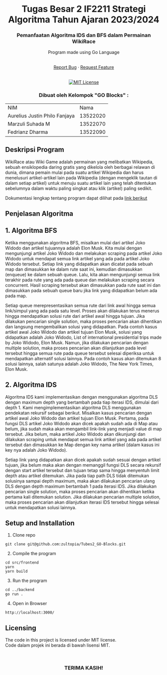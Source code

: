 <!-- INTRO -->
<br />
<div align="center">
  <h1 align="center">Tugas Besar 2 IF2211 Strategi Algoritma Tahun Ajaran 2023/2024</h1>

  <p align="center">
    <h3> Pemanfaatan Algoritma IDS dan BFS dalam Permainan WikiRace </h3>
    <p>Program made using Go Language</p>
    <br />
    <a href="https://github.com/zultopia/Tubes2_Stima.git">Report Bug</a>
    ·
    <a href="https://github.com/zultopia/Tubes2_Stima.git">Request Feature</a>
<br>
<br>

[![MIT License][license-shield]][license-url]

  </p>
</div>

<!-- CONTRIBUTOR -->
<div align="center" id="contributor">
  <strong>
    <h3>Dibuat oleh Kelompok "GO Blocks" :</h3>
    <table align="center">
      <tr>
        <td>NIM</td>
        <td>Nama</td>
      </tr>
      <tr>
        <td>Aurelius Justin Philo Fanjaya</td>
        <td>13522020</td>
     </tr>
     <tr>
        <td>Marzuli Suhada M</td>
        <td>13522070</td>
    </tr>
    <tr>
        <td>Fedrianz Dharma</td>
        <td>13522090</td>
    </tr>
    </table>
  </strong>
</div>

## Deskripsi Program

WikiRace atau Wiki Game adalah permainan yang melibatkan Wikipedia, sebuah ensiklopedia daring gratis yang dikelola oleh berbagai relawan di dunia, dimana pemain mulai pada suatu artikel Wikipedia dan harus menelusuri artikel-artikel lain pada Wikipedia (dengan mengeklik tautan di dalam setiap artikel) untuk menuju suatu artikel lain yang telah ditentukan sebelumnya dalam waktu paling singkat atau klik (artikel) paling sedikit.

Dokumentasi lengkap tentang program dapat dilihat pada [link berikut](https://docs.google.com/document/d/1ngvbhIkR53FhFmPfbCIbx-_Uy2z9ultUqlJMn2pOEmw/edit)
   
## Penjelasan Algoritma

## 1. Algoritma BFS

Ketika menggunakan algoritma BFS, misalkan mulai dari artikel Joko Widodo dan artikel tujuannya adalah Elon Musk. Kita mulai dengan mengunjungi artikel Joko Widodo dan melakukan scraping pada artikel Joko Widodo untuk mendapat semua link artikel yang ada pada artikel Joko Widodo tersebut. Setiap link yang didapatkan akan dicatat pada sebuah map dan dimasukkan ke dalam rute saat ini, kemudian dimasukkan (enqueue) ke dalam sebuah queue. Lalu, kita akan mengunjungi semua link terakhir pada rute yang ada pada queue dan melakukan scraping secara concurrent. Hasil scraping tersebut akan dimasukkan pada rute saat ini dan dimasukkan pada sebuah queue baru jika link yang didapatkan belum ada pada map.

Setiap queue merepresentasikan semua rute dari link awal hingga semua link/simpul yang ada pada satu level. Proses akan dilakukan terus menerus hingga mendapatkan solusi rute dari artikel awal hingga tujuan. Jika dilakukan pencarian single solution, maka proses pencarian akan dihentikan dan langsung mengembalikan solusi yang didapatkan. Pada contoh kasus artikel awal Joko Widodo dan artikel tujuan Elon Musk, solusi yang didapatkan adalah Joko Widodo, List of international presidential trips made by Joko Widodo, Elon Musk.  Namun, jika dilakukan pencarian dengan multiple solution, maka proses pencarian akan dilanjutkan pada level tersebut hingga semua rute pada queue tersebut selesai diperiksa untuk mendapatkan alternatif solusi lainnya. Pada contoh kasus akan ditemukan 8 solusi lainnya, salah satunya adalah Joko Widodo, The New York Times, Elon Musk.

## 2. Algoritma IDS

Algoritma IDS kami implementasikan dengan menggunakan algoritma DLS dengan maximum depth yang bertambah pada tiap iterasi IDS, dimulai dari depth 1. Kami mengimplementasikan algoritma DLS menggunakan pendekatan rekursif sebagai berikut. Misalkan kasus pencarian dengan artikel awal Joko Widodo dan artikel tujuan Elon Musk. Pertama, pada fungsi DLS artikel Joko Widodo akan dicek apakah sudah ada di Map atau belum, jika sudah maka akan mengambil link-link yang menjadi value di map tersebut. Jika belum, maka artikel Joko Widodo akan dikunjungi dan dilakukan scraping untuk mendapat semua link artikel yang ada pada artikel tersebut dan dimasukkan ke Map dengan key nama artikel (dalam kasus ini key nya adalah Joko Widodo). 

Setiap link yang didapatkan akan dicek apakah sudah sesuai dengan artikel tujuan, jika belum maka akan dengan memanggil fungsi DLS secara rekursif dengan start artikel tersebut dan tujuan tetap sama hingga menyentuh limit depth atau artikel ditemukan. Jika pada tiap path DLS tidak ditemukan solusinya sampai depth maximum, maka akan dilakukan pencarian ulang DLS dengan depth maximum bertambah 1 pada iterasi IDS. Jika dilakukan pencarian single solution, maka proses pencarian akan dihentikan ketika pertama kali ditemukan solution. Jika dilakukan pencarian multiple solution, maka proses pencarian akan dilanjutkan iterasi IDS tersebut hingga selesai untuk mendapatkan solusi lainnya. 

## Setup and Installation

1. Clone repo

```
git clone git@github.com:zultopia/Tubes2_GO-Blocks.git
```

2. Compile the program

```
cd src/frontend
yarn
yarn build
```

3. Run the program

```
cd ../backend
go run .
```

4. Open in Browser

```
http://localhost:3000/
```

<!-- LICENSE -->
## Licensing

The code in this project is licensed under MIT license.  
Code dalam projek ini berada di bawah lisensi MIT.

<br>
<h3 align="center"> TERIMA KASIH! </h3>

<!-- MARKDOWN LINKS & IMAGES -->
<!-- https://www.markdownguide.org/basic-syntax/#reference-style-links -->
[license-shield]: https://img.shields.io/github/license/othneildrew/Best-README-Template.svg?style=for-the-badge
[license-url]: https://github.com/zultopia/Tubes2_Stima/blob/main/LICENSE
